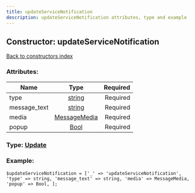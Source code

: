 ```yaml
---
title: updateServiceNotification
description: updateServiceNotification attributes, type and example
---
```

## Constructor: updateServiceNotification  
[Back to constructors index](index.md)



### Attributes:

| Name     |    Type       | Required |
|----------|:-------------:|---------:|
|type|[string](../types/string.md) | Required|
|message\_text|[string](../types/string.md) | Required|
|media|[MessageMedia](../types/MessageMedia.md) | Required|
|popup|[Bool](../types/Bool.md) | Required|



### Type: [Update](../types/Update.md)


### Example:

```
$updateServiceNotification = ['_' => 'updateServiceNotification', 'type' => string, 'message_text' => string, 'media' => MessageMedia, 'popup' => Bool, ];
```  


